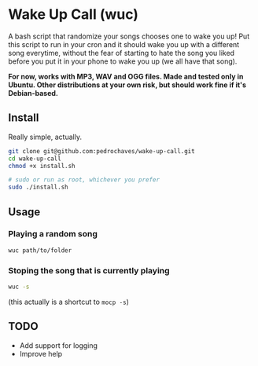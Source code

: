 Wake Up Call (wuc)
========================================
A bash script that randomize your songs chooses one to wake you up!
Put this script to run in your cron and it should wake you up with a different 
song everytime, without the fear of starting to hate the song you liked before you put it in your phone to wake you up (we all have that song).

**For now, works with MP3, WAV and OGG files. Made and tested only in Ubuntu. Other distributions at your own risk, but should work fine if it's Debian-based.**

## Install

Really simple, actually.

```bash
git clone git@github.com:pedrochaves/wake-up-call.git
cd wake-up-call
chmod +x install.sh

# sudo or run as root, whichever you prefer
sudo ./install.sh 
```

## Usage

### Playing a random song

```bash
wuc path/to/folder
```

### Stoping the song that is currently playing

```bash
wuc -s
```

(this actually is a shortcut to `mocp -s`)

## TODO

- Add support for logging
- Improve help
